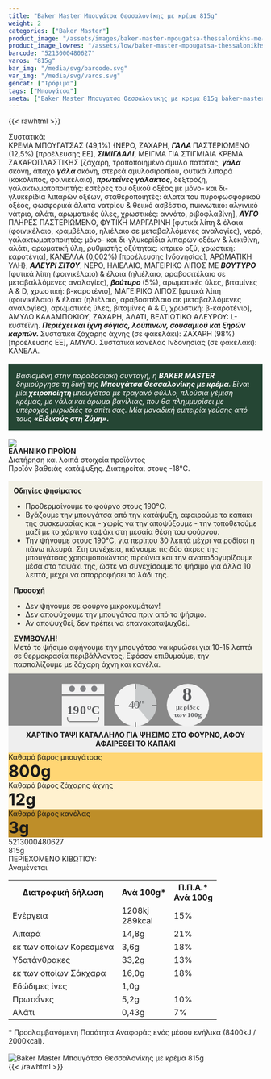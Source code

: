 ```yaml
---
title: "Baker Master Μπουγάτσα Θεσσαλονίκης με κρέμα 815g"
weight: 2
categories: ["Baker Master"]
product_image: "/assets/images/baker-master-mpougatsa-thessalonikhs-me-krema-815g.jpg"
product_image_lowres: "/assets/low/baker-master-mpougatsa-thessalonikhs-me-krema-815g.jpg"
barcode: "5213000480627"
varos: "815g"
bar_img: "/media/svg/barcode.svg"
var_img: "/media/svg/varos.svg"
gencat: ["Τρόφιμα"]
tags: ["Μπουγάτσα"]
smeta: ["Baker Master Μπουγατσα Θεσσαλονικης με κρεμα 815g baker-master mpougatsa thessalonikhs me krema 815g βακερ μαστερ Μπουγατσα Θεσσαλονικης με κρεμα 5213000480627 μπεικερ μαστερ"]
---
```

{{< rawhtml >}}

<div class="sload8"><div class="product"><div id="sistatika">Συστατικά:</div><div class="alltext">ΚΡΕΜΑ ΜΠΟΥΓΑΤΣΑΣ (49,1%) {ΝΕΡΟ, ΖΑΧΑΡΗ, <strong><em>ΓΑΛΑ </em></strong>ΠΑΣΤΕΡΙΩΜΕΝΟ (12,5%) [προέλευσης ΕΕ], <strong><em>ΣΙΜΙΓΔΑΛΙ</em></strong>, ΜΕΙΓΜΑ ΓΙΑ ΣΤΙΓΜΙΑΙΑ ΚΡΕΜΑ ΖΑΧΑΡΟΠΛΑΣΤΙΚΗΣ [ζάχαρη, τροποποιημένο άμυλο πατάτας, <strong><em>γάλα </em></strong>σκόνη, άπαχο <strong><em>γάλα </em></strong>σκόνη, στερεά αμυλοσιροπίου, φυτικά λιπαρά (κοκόλιπος, φοινικέλαιο), <strong><em>πρωτεΐνες γάλακτος</em></strong>, δεξτρόζη, γαλακτωματοποιητής: εστέρες του οξικού οξέος με μόνο- και δι-γλυκερίδια λιπαρών οξέων, σταθεροποιητές: άλατα του πυροφωσφορικού οξέος, φωσφορικά άλατα νατρίου &amp; θειικό ασβέστιο, πυκνωτικό: αλγινικό νάτριο, αλάτι, αρωματικές ύλες, χρωστικές: αννάτο, ριβοφλαβίνη], <strong><em>ΑΥΓΟ </em></strong>ΠΛΗΡΕΣ ΠΑΣΤΕΡΙΩΜΕΝΟ, ΦΥΤΙΚΗ ΜΑΡΓΑΡΙΝΗ [φυτικά λίπη &amp; έλαια (φοινικέλαιο, κραμβέλαιο, ηλιέλαιο σε μεταβαλλόμενες αναλογίες), νερό, γαλακτωματοποιητές: μόνο- και δι-γλυκερίδια λιπαρών οξέων &amp; λεκιθίνη, αλάτι, αρωματική ύλη, ρυθμιστής οξύτητας: κιτρικό οξύ, χρωστική: καροτένια], ΚΑΝΕΛΛΑ (0,002%) [προέλευσης Ινδονησίας], ΑΡΩΜΑΤΙΚΗ ΥΛΗ}, <strong><em>ΑΛΕΥΡΙ ΣΙΤΟΥ</em></strong>, ΝΕΡΟ, ΗΛΙΕΛΑΙΟ, ΜΑΓΕΙΡΙΚΟ ΛΙΠΟΣ ΜΕ <strong><em>ΒΟΥΤΥΡΟ </em></strong>[φυτικά λίπη (φοινικέλαιο) &amp; έλαια (ηλιέλαιο, αραβοσιτέλαιο σε μεταβαλλόμενες αναλογίες), <strong><em>βούτυρο </em></strong>(5%), αρωματικές ύλες, βιταμίνες A &amp; D, χρωστική: β-καροτένιο], ΜΑΓΕΙΡΙΚΟ ΛΙΠΟΣ [φυτικά λίπη (φοινικέλαιο) &amp; έλαια (ηλιέλαιο, αραβοσιτέλαιο σε μεταβαλλόμενες αναλογίες), αρωματικές ύλες, βιταμίνες A &amp; D, χρωστική: β-καροτένιο], ΑΜΥΛΟ ΚΑΛΑΜΠΟΚΙΟΥ, ΖΑΧΑΡΗ, ΑΛΑΤΙ, ΒΕΛΤΙΩΤΙΚΟ ΑΛΕΥΡΟΥ: L-κυστεϊνη. <strong><em>Περιέχει και ίχνη σόγιας, λούπινων, σουσαμιού και ξηρών καρπών. </em></strong>Συστατικά ζάχαρης άχνης (σε φακελάκι): ΖΑΧΑΡΗ (98%) [προέλευσης ΕΕ], ΑΜΥΛΟ. Συστατικά κανέλας Ινδονησίας (σε φακελάκι): ΚΑΝΕΛΑ.<br><br><div style="background:#254634;color:#fff;padding:15px"><em>Βασισμένη στην παραδοσιακή συνταγή, η </em><strong><em>BAKER MASTER </em></strong><em>δημιούργησε τη δική της </em><strong><em>Μπουγάτσα Θεσσαλονίκης με κρέμα. </em></strong><em>Είναι μία </em><strong><em>χειροποίητη </em></strong><em>μπουγάτσα με τραγανό φύλλο, πλούσια γέμιση κρέμας, με γάλα και άρωμα βανίλιας, που θα πλημμυρίσει με υπέροχες μυρωδιές το σπίτι σας. Μία μοναδική εμπειρία γεύσης από τους </em><strong><em>«Ειδικούς στη Ζύμη».</em></strong></div></div><br><div id="flag"><div id="flagimage" style="margin:0"><img src="/media/icons/gr.svg"></div><span id="flagtext"><b>ΕΛΛΗΝΙΚΟ ΠΡΟΪΟΝ</b></span></div><div id="loipa">Διατήρηση και λοιπά στοιχεία προϊόντος</div><div class="alltext">Προϊόν βαθειάς κατάψυξης. Διατηρείται στους -18°C.<br><br><div style="background:#f3f1e6;padding:10px;margin:0px"><b>Οδηγίες ψησίματος</b><br><ul><li>Προθερμαίνουμε το φούρνο στους 190°C.</li><li>Βγάζουμε την μπουγάτσα από την κατάψυξη, αφαιρούμε το καπάκι της συσκευασίας και - χωρίς να την αποψύξουμε - την τοποθετούμε μαζί με το χάρτινο ταψάκι στη μεσαία θέση του φούρνου.</li><li>Την ψήνουμε στους 190°C, για περίπου 30 λεπτά μέχρι να ροδίσει η πάνω πλευρά. Στη συνέχεια, πιάνουμε τις δύο άκρες της μπουγάτσας χρησιμοποιώντας πιρούνια και την αναποδογυρίζουμε μέσα στο ταψάκι της, ώστε να συνεχίσουμε το ψήσιμο για άλλα 10 λεπτά, μέχρι να απορροφήσει το λάδι της.</li></ul><strong>Προσοχή</strong><br><ul><li>Δεν ψήνουμε σε φούρνο μικροκυμάτων!</li><li>Δεν αποψύχουμε την μπουγάτσα πριν από το ψήσιμο.</li><li>Αν αποψυχθεί, δεν πρέπει να επανακαταψυχθεί.</li></ul><strong>ΣΥΜΒΟΥΛΗ!</strong><br>Μετά το ψήσιμο αφήνουμε την μπουγάτσα να κρυώσει για 10-15 λεπτά σε θερμοκρασία περιβάλλοντος. Εφόσον επιθυμούμε, την πασπαλίζουμε με ζάχαρη άχνη και κανέλα.<br></div><div style="width:auto;margin:0px;background:#888"><div style="max-width:292px;margin:auto;padding:20px 20px 12px"><svg viewBox="0 0 292 85.37"><defs><style>.cls-1{fill:#f2f2f2}.cls-2{font-size:13px;letter-spacing:-.02em}.cls-15,.cls-18,.cls-2,.cls-24,.cls-25{fill:#58595b}.cls-15,.cls-18,.cls-2{font-family:csans;font-weight:700}.cls-3{letter-spacing:-.01em}.cls-4{letter-spacing:-.01em}.cls-5{letter-spacing:-.01em}.cls-6{letter-spacing:-.01em}.cls-7{letter-spacing:-.01em}.cls-8{letter-spacing:-.01em}.cls-9{letter-spacing:-.01em}.cls-10{letter-spacing:-.02em}.cls-11{letter-spacing:-.01em}.cls-12{letter-spacing:-.06em}.cls-13{letter-spacing:0}.cls-14{letter-spacing:0}.cls-15{font-size:38px}.cls-16{fill:#808184}.cls-17{fill:gray}.cls-18{font-size:24px}.cls-19{letter-spacing:-.07em}.cls-20{letter-spacing:0}.cls-21{letter-spacing:-.01em}.cls-22{letter-spacing:-.02em}.cls-23{fill:#c8cacb}.cls-25{font-size:23.88px;font-family:csans;letter-spacing:-.05em}</style></defs><title>Asset 35</title><g id="Layer_2" data-name="Layer 2"><g id="Layer_1-2" data-name="Layer 1"><circle class="cls-1" cx="250" cy="42.34" r="42"></circle><text class="cls-2" transform="translate(226.35 50.7)">μ<tspan class="cls-3" x="7.78" y="0">ε</tspan><tspan class="cls-4" x="14.84" y="0">ρ</tspan><tspan class="cls-5" x="22.08" y="0">ί</tspan><tspan class="cls-6" x="26.3" y="0">δ</tspan><tspan class="cls-7" x="33.51" y="0">ε</tspan><tspan class="cls-8" x="40.66" y="0">ς</tspan><tspan class="cls-9"><tspan x="-4.17" y="15.6">τ</tspan><tspan class="cls-10" x="2.5" y="15.6">ω</tspan><tspan class="cls-11" x="12.96" y="15.6">ν</tspan><tspan class="cls-12" x="22.51" y="15.6">1</tspan><tspan class="cls-13" x="29.21" y="15.6">0</tspan><tspan class="cls-14" x="36.69" y="15.6">0</tspan><tspan class="cls-8" x="44.1" y="15.6">g</tspan></tspan></text><text class="cls-15" transform="translate(239.1 33.88)">8</text><rect class="cls-1" y="0.34" width="84" height="20"></rect><rect class="cls-1" y="24.34" width="84" height="60"></rect><circle class="cls-16" cx="20" cy="10" r="6"></circle><circle class="cls-16" cx="42" cy="10" r="6"></circle><circle class="cls-16" cx="64" cy="10" r="6"></circle><path class="cls-1" d="M68,34H16a4.05,4.05,0,0,0-4,4V66H72V38A4.05,4.05,0,0,0,68,34ZM11,66v4a5,5,0,0,0,5,5H68a5,5,0,0,0,5-5V66Z"></path><path class="cls-17" d="M72,66v4a4.05,4.05,0,0,1-4,4H16a4.05,4.05,0,0,1-4-4V66H10v4a6,6,0,0,0,6,6H68a6,6,0,0,0,6-6V66Z"></path><text class="cls-18" transform="translate(10.1 60.39)"><tspan class="cls-19">1</tspan><tspan class="cls-20" x="12.14" y="0">9</tspan><tspan class="cls-21" x="25.86" y="0">0</tspan><tspan class="cls-22" x="39.36" y="0">°</tspan><tspan x="48.21" y="0">C</tspan></text><circle class="cls-23" cx="146" cy="42" r="42"></circle><path class="cls-1" d="M146,42l26.88,32.27A42,42,0,1,1,145.94,0Z"></path><path class="cls-24" d="M146.19,10.37a.66.66,0,0,1-.66-.66V1.06a.67.67,0,1,1,1.33,0V9.71A.66.66,0,0,1,146.19,10.37Z"></path><path class="cls-24" d="M188,43.55h-8.66a.67.67,0,0,1,0-1.33H188a.67.67,0,0,1,0,1.33Z"></path><path class="cls-24" d="M146.19,85.37a.67.67,0,0,1-.66-.66V76.05a.67.67,0,0,1,1.33,0v8.66A.67.67,0,0,1,146.19,85.37Z"></path><path class="cls-24" d="M113,43.55h-8.65a.67.67,0,1,1,0-1.33H113a.67.67,0,0,1,0,1.33Z"></path><text class="cls-25" transform="translate(131.88 49.09)">40"</text></g></g></svg></div></div></div><div id="diatable"><div style="padding:10px;text-align:center;background:#eee;margin-top:-15px"><b>ΧΑΡΤΙΝΟ ΤΑΨΙ ΚΑΤΑΛΛΗΛΟ ΓΙΑ ΨΗΣΙΜΟ ΣΤΟ ΦΟΥΡΝΟ, ΑΦΟΥ ΑΦΑΙΡΕΘΕΙ ΤΟ ΚΑΠΑΚΙ</b></div><div class="baktable"><div class="bakcol" style="background:#ffd674">Καθαρό βάρος μπουγάτσας<br><b style="font-size:24pt">800g</b></div><div class="bakcol" style="background:#fff1cf">Καθαρό βάρος ζάχαρης άχνης<br><b style="font-size:24pt">12g</b></div><div class="bakcol" style="background:#be8e29">Καθαρό βάρος κανέλας<br><b style="font-size:24pt">3g</b></div></div></div><div id="barcode"><div id="barimage1"></div><span id="bartext">5213000480627</span></div><div id="varos"><div id="varosimage1"></div><span id="varostext">815g</span></div><div id="kivotio">ΠΕΡΙΕΧΟΜΕΝΟ ΚΙΒΩΤΙΟΥ:<br>Αναμένεται</div><table id="diatable"><tbody><tr><th>Διατροφική δήλωση</th><th>Ανά 100g*</th><th>Π.Π.Α.*<br>Ανά 100g</th></tr><tr><td class="texr2">Ενέργεια</td><td class="texr">1208kj<br>289kcal</td><td class="texr">15%</td></tr><tr><td class="texr2">Λιπαρά</td><td class="texr">14,8g</td><td class="texr">21%</td></tr><tr><td class="gray">εκ των οποίων Κορεσµένα</td><td class="gray2">3,6g</td><td class="gray2">18%</td></tr><tr><td class="texr2">Yδατάνθρακες</td><td class="texr">33,2g</td><td class="texr">13%</td></tr><tr><td class="gray">εκ των οποίων Σάκχαρα</td><td class="gray2">16,0g</td><td class="gray2">18%</td></tr><tr><td class="texr2">Εδώδιμες ίνες</td><td class="texr">1,0g</td><td class="texr"></td></tr><tr><td class="texr2">Πρωτεΐνες</td><td class="texr">5,2g</td><td class="texr">10%</td></tr><tr><td class="texr2">Αλάτι</td><td class="texr">0,43g</td><td class="texr">7%</td></tr></tbody></table><div class="alltext">* Προσλαμβανόμενη Ποσότητα Αναφοράς ενός μέσου ενήλικα (8400kJ / 2000kcal).</div><br><div class="pimg"><img alt="Baker Master Μπουγάτσα Θεσσαλονίκης με κρέμα 815g" title="Baker Master Μπουγάτσα Θεσσαλονίκης με κρέμα 815g" src="/assets/images/baker-master-mpougatsa-thessalonikhs-me-krema-815g.jpg"></div></div></div>
{{< /rawhtml >}}



